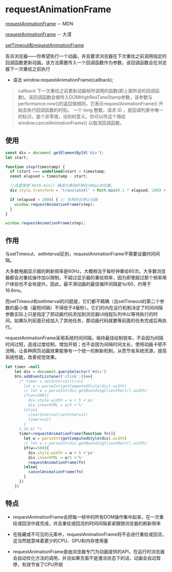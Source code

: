 
# requestAnimationFrame
[requestAnimationFrame](https://developer.mozilla.org/zh-CN/docs/Web/API/Window/requestAnimationFrame) -- MDN

[requestAnimationFrame](https://www.w3cplus.com/javascript/requestAnimationFrame.html) -- 大漠

[setTimeout和requestAnimationFrame](https://juejin.im/post/6844904083204079630)

[](https://github.com/sl1673495/blogs/issues/47)

告诉浏览器——你希望执行一个动画，并且要求浏览器在下次重绘之前调用指定的回调函数更新动画。该方法需要传入一个回调函数作为参数，该回调函数会在浏览器下一次重绘之前执行


* 语法
window.requestAnimationFrame(callback);
>callback 下一次重绘之前更新动画帧所调用的函数(即上面所说的回调函数)。该回调函数会被传入DOMHighResTimeStamp参数，该参数与performance.now()的返回值相同，它表示requestAnimationFrame() 开始去执行回调函数的时刻。
>一个 long 整数，请求 ID ，是回调列表中唯一的标识。是个非零值，没别的意义。你可以传这个值给 window.cancelAnimationFrame() 以取消回调函数。


## 使用



```js
const div = document.getElementById('div'); 
let start;

function step(timestamp) {
  if (start === undefined)start = timestamp;
  const elapsed = timestamp - start;

  //这里使用`Math.min()`确保元素刚好停在200px的位置。
  div.style.transform = 'translateX(' + Math.min(0.1 * elapsed, 200) + 'px)';

  if (elapsed < 2000) { // 在两秒后停止动画
    window.requestAnimationFrame(step);
  }
}

window.requestAnimationFrame(step);
```

## 作用

与setTimeout、setInterval区别，requestAnimationFrame不需要设置时间间隔。

大多数电脑显示器的刷新频率是60Hz，大概相当于每秒钟重绘60次。大多数浏览器都会对重绘操作加以限制，不超过显示器的重绘频率，因为即使超过那个频率用户体验也不会有提升。因此，最平滑动画的最佳循环间隔是1s/60，约等于16.6ms。

而setTimeout和setInterval的问题是，它们都不精确（且setTimeout的第二个参数的最小值（最短间隔）不得低于4毫秒）。它们的内在运行机制决定了时间间隔参数实际上只是指定了把动画代码添加到浏览器UI线程队列中以等待执行的时间。如果队列前面已经加入了其他任务，那动画代码就要等前面的任务完成后再执行。

requestAnimationFrame采用系统时间间隔，保持最佳绘制效率，不会因为间隔时间过短，造成过度绘制，增加开销；也不会因为间隔时间太长，使用动画卡顿不流畅，让各种网页动画效果能够有一个统一的刷新机制，从而节省系统资源，提高系统性能，改善视觉效果。

```js
let timer =null
    let div = document.querySelector('#div')
    btn.addEventListener('click',()=>{
      /* timer = setInterval(()=>{
        let w = parseInt(getComputedStyle(div).width)
        // let w = parseInt(div.getBoundingClientRect().width)
        if(w<=500){
          div.style.width = w + 5 +'px'
          div.innerHTML = w/5 +'%'
        }else{
          clearInterval(setInterval)
          timer=null
        }
      },16.6) */
      timer=requestAnimationFrame(function fn(){
        let w = parseInt(getComputedStyle(div).width)
        // let w = parseInt(div.getBoundingClientRect().width)
        if(w<=500){
          div.style.width = w + 5 +'px'
          div.innerHTML = w/5 +'%'
          requestAnimationFrame(fn)
        }else{
          cancelAnimationFrame(fn)
        }
      })
    })
```


## 特点
* requestAnimationFrame会把每一帧中的所有DOM操作集中起来，在一次重绘或回流中就完成，并且重绘或回流的时间间隔紧紧跟随浏览器的刷新频率

* 在隐藏或不可见的元素中，requestAnimationFrame将不会进行重绘或回流，这当然就意味着更少的CPU、GPU和内存使用量

* requestAnimationFrame是由浏览器专门为动画提供的API，在运行时浏览器会自动优化方法的调用，并且如果页面不是激活状态下的话，动画会自动暂停，有效节省了CPU开销
